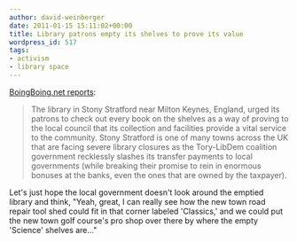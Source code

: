 ```yaml
---
author: david-weinberger
date: 2011-01-15 15:11:02+00:00
title: Library patrons empty its shelves to prove its value
wordpress_id: 517
tags:
- activism
- library space
---
```


[BoingBoing.net reports](http://www.boingboing.net/2011/01/14/threatened-library-g.html):

> The library in Stony Stratford near Milton Keynes, England, urged its patrons to check out every book on the shelves as a way of proving to the local council that its collection and facilities provide a vital service to the community. Stony Stratford is one of many towns across the UK that are facing severe library closures as the Tory-LibDem coalition government recklessly slashes its transfer payments to local governments (while breaking their promise to rein in enormous bonuses at the banks, even the ones that are owned by the taxpayer).

Let's just hope the local government doesn't look around the emptied library and think, "Yeah, great, I can really see how the new town road repair tool shed could fit in that corner labeled 'Classics,' and we could put the new town golf course's  pro shop over there by where the empty 'Science' shelves are..."
